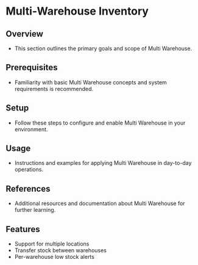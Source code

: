 # Multi-Warehouse Inventory

## Overview
- This section outlines the primary goals and scope of Multi Warehouse.

## Prerequisites
- Familiarity with basic Multi Warehouse concepts and system requirements is recommended.

## Setup
- Follow these steps to configure and enable Multi Warehouse in your environment.

## Usage
- Instructions and examples for applying Multi Warehouse in day-to-day operations.

## References
- Additional resources and documentation about Multi Warehouse for further learning.


## Features
- Support for multiple locations
- Transfer stock between warehouses
- Per-warehouse low stock alerts
